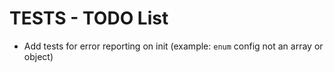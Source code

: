# TESTS - TODO List

- Add tests for error reporting on init (example: `enum` config not an array or object)
